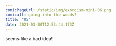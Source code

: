 ```yaml
---
comicPageUrl: /static/img/exorcism-mini-06.png
comicalt: going into the woods?
title: "05"
date: 2021-03-30T12:53:44.173Z
---
```

seems like a bad idea!!